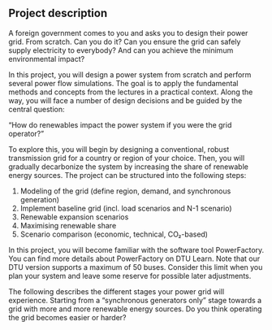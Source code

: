 ## Project description

A foreign government comes to you and asks you to design their power grid.   From scratch. Can you do it?  Can you ensure the grid can safely supply electricity to everybody? And can you achieve the minimum environmental impact?

In this project, you will design a power system from scratch and perform several power flow simulations. The goal is to apply the fundamental methods and concepts from the lectures in a practical context. Along the way, you will face a number of design decisions and be guided by the central question:  

“How do renewables impact the power system if you were the grid operator?”

To explore this, you will begin by designing a conventional, robust transmission grid for a country or region of your choice. Then, you will gradually decarbonize the system by increasing the share of renewable energy sources. The project can be structured into the following steps:

1. Modeling of the grid (define region, demand, and synchronous generation)  
2. Implement baseline grid (incl. load scenarios and N-1 scenario)  
3. Renewable expansion scenarios  
4. Maximising renewable share  
5. Scenario comparison (economic, technical, CO₂-based)  

In this project, you will become familiar with the software tool PowerFactory.  You can find more details about PowerFactory on DTU Learn. Note that our DTU version supports a maximum of 50 buses. Consider this limit when you plan your system and leave some reserve for possible later adjustments.

The following describes the different stages your power grid will experience.   Starting from a “synchronous generators only” stage towards a grid with more and more renewable energy sources.   Do you think operating the grid becomes easier or harder?
